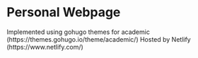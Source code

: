 <h1>Personal Webpage</h1>
Implemented using gohugo themes for academic (https://themes.gohugo.io/theme/academic/)
Hosted by Netlify (https://www.netlify.com/)
